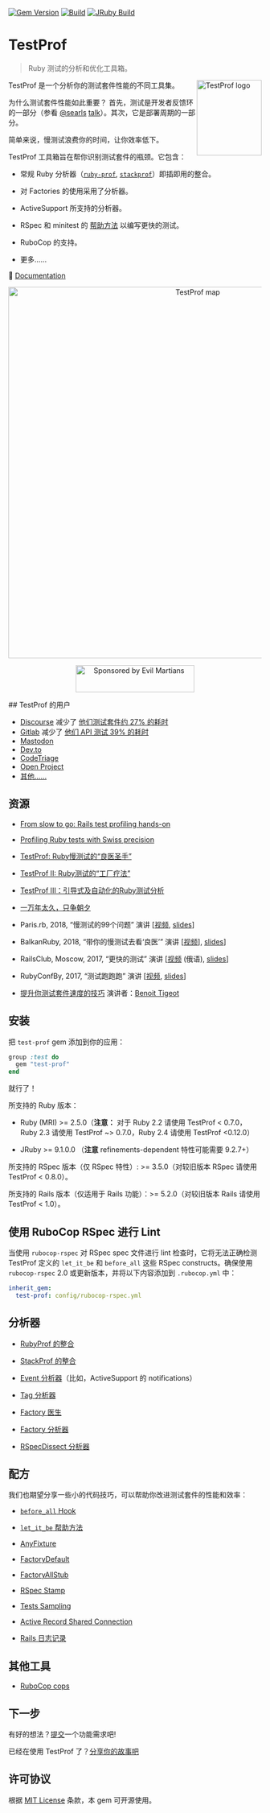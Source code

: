 [![Gem Version](https://badge.fury.io/rb/test-prof.svg)](https://rubygems.org/gems/test-prof) [![Build](https://github.com/test-prof/test-prof/workflows/Build/badge.svg)](https://github.com/test-prof/test-prof/actions)
[![JRuby Build](https://github.com/test-prof/test-prof/workflows/JRuby%20Build/badge.svg)](https://github.com/test-prof/test-prof/actions)

# TestProf

> Ruby 测试的分析和优化工具箱。

<img align="right" height="150" width="129"
     title="TestProf logo" class="home-logo" src="/assets/images/logo.svg">

TestProf 是一个分析你的测试套件性能的不同工具集。

为什么测试套件性能如此重要？ 首先，测试是开发者反馈环的一部分（参看 [@searls](https://github.com/searls) [talk](https://vimeo.com/145917204)）。其次，它是部署周期的一部分。

简单来说，慢测试浪费你的时间，让你效率低下。

TestProf 工具箱旨在帮你识别测试套件的瓶颈。它包含：

- 常规 Ruby 分析器（[`ruby-prof`](https://github.com/ruby-prof/ruby-prof), [`stackprof`](https://github.com/tmm1/stackprof)）即插即用的整合。

- 对 Factories 的使用采用了分析器。

- ActiveSupport 所支持的分析器。

- RSpec 和 minitest 的 [帮助方法](#recipes) 以编写更快的测试。

- RuboCop 的支持。

- 更多……

📑 [Documentation](https://test-prof.evilmartians.io)

<p align="center">
  <a href="http://bit.ly/test-prof-map-v1">
    <img src="/assets/images/coggle.png" alt="TestProf map" width="738">
  </a>
</p>

<p align="center">
  <a href="https://evilmartians.com/?utm_source=test-prof">
    <img src="https://evilmartians.com/badges/sponsored-by-evil-martians.svg"
         alt="Sponsored by Evil Martians" width="236" height="54">
  </a>
</p>
## TestProf 的用户

- [Discourse](https://github.com/discourse/discourse) 减少了 [他们测试套件约 27% 的耗时](https://twitter.com/samsaffron/status/1125602558024699904)
- [Gitlab](https://gitlab.com/gitlab-org/gitlab-ce) 减少了 [他们 API 测试 39% 的耗时](https://gitlab.com/gitlab-org/gitlab-ce/merge_requests/14370)
- [Mastodon](https://github.com/mastodon/mastodon)
- [Dev.to](https://github.com/thepracticaldev/dev.to)
- [CodeTriage](https://github.com/codetriage/codetriage)
- [Open Project](https://github.com/opf/openproject)
- [其他……](https://github.com/test-prof/test-prof/issues/73)

## 资源

- [From slow to go: Rails test profiling hands-on](https://evilmartians.com/events/from-slow-to-go-rails-test-profiling-hands-on-railsconf-2024)

- [Profiling Ruby tests with Swiss precision](https://evilmartians.com/events/profiling-ruby-tests-with-swiss-precision-helvetic-ruby)
- [TestProf: Ruby慢测试的“良医圣手”](https://xfyuan.github.io/2020/07/testprof-doctor-for-slow-ruby-tests/)

- [TestProf II: Ruby测试的“工厂疗法”](https://xfyuan.github.io/2020/07/testprof-factory-therapy-for-ruby-tests/)

- [TestProf III：引导式及自动化的Ruby测试分析](https://xfyuan.github.io/2024/01/testprof-3-guided-and-automated-ruby-test-profiling/)

- [一万年太久，只争朝夕](https://xfyuan.github.io/2025/04/railing-against-time-tools-and-techniques-that-got-us-5x-faster-result/)

- Paris.rb, 2018, “慢测试的99个问题” 演讲 [[视频](https://www.youtube.com/watch?v=eDMZS_fkRtk), [slides](https://speakerdeck.com/palkan/paris-dot-rb-2018-99-problems-of-slow-tests)]

- BalkanRuby, 2018, “带你的慢测试去看‘良医’” 演讲 [[视频](https://www.youtube.com/watch?v=rOcrme82vC8)], [slides](https://speakerdeck.com/palkan/balkanruby-2018-take-your-slow-tests-to-the-doctor)]

- RailsClub, Moscow, 2017, “更快的测试” 演讲 [[视频](https://www.youtube.com/watch?v=8S7oHjEiVzs) (俄语), [slides](https://speakerdeck.com/palkan/railsclub-moscow-2017-faster-tests)]

- RubyConfBy, 2017, “测试跑跑跑” 演讲 [[视频](https://www.youtube.com/watch?v=q52n4p0wkIs), [slides](https://speakerdeck.com/palkan/rubyconfby-minsk-2017-run-test-run)]

- [提升你测试套件速度的技巧](https://medium.com/appaloosa-store-engineering/tips-to-improve-speed-of-your-test-suite-8418b485205c) 演讲者：[Benoit Tigeot](https://github.com/benoittgt)

## 安装

把 `test-prof` gem 添加到你的应用：

```ruby
group :test do
  gem "test-prof"
end
```

就行了！

所支持的 Ruby 版本：

- Ruby (MRI) >= 2.5.0（**注意：** 对于 Ruby 2.2 请使用 TestProf < 0.7.0，Ruby 2.3 请使用 TestProf ~> 0.7.0，Ruby 2.4 请使用 TestProf <0.12.0）

- JRuby >= 9.1.0.0 （**注意** refinements-dependent 特性可能需要 9.2.7+）

所支持的 RSpec 版本（仅 RSpec 特性）: >= 3.5.0（对较旧版本 RSpec 请使用 TestProf < 0.8.0）。

所支持的 Rails 版本（仅适用于 Rails 功能）：>= 5.2.0（对较旧版本 Rails 请使用 TestProf < 1.0）。

## 使用 RuboCop RSpec 进行 Lint

当使用 `rubocop-rspec` 对 RSpec spec 文件进行 lint 检查时，它将无法正确检测 TestProf 定义的 `let_it_be` 和 `before_all` 这些 RSpec constructs。确保使用 `rubocop-rspec` 2.0 或更新版本，并将以下内容添加到 `.rubocop.yml` 中：

```yaml
inherit_gem:
  test-prof: config/rubocop-rspec.yml
```

## 分析器

- [RubyProf 的整合](./profilers/ruby_prof.md)

- [StackProf 的整合](./profilers/stack_prof.md)

- [Event 分析器](./profilers/event_prof.md)（比如，ActiveSupport 的 notifications）

- [Tag 分析器](./profilers/tag_prof.md)

- [Factory 医生](./profilers/factory_doctor.md)

- [Factory 分析器](./profilers/factory_prof.md)

- [RSpecDissect 分析器](./profilers/rspec_dissect.md)

## 配方

我们也期望分享一些小的代码技巧，可以帮助你改进测试套件的性能和效率：

- [`before_all` Hook](./recipes/before_all.md)

- [`let_it_be` 帮助方法](./recipes/let_it_be.md)

- [AnyFixture](./recipes/any_fixture.md)

- [FactoryDefault](./recipes/factory_default.md)

- [FactoryAllStub](./recipes/factory_all_stub.md)

- [RSpec Stamp](./recipes/rspec_stamp.md)

- [Tests Sampling](./recipes/tests_sampling.md)

- [Active Record Shared Connection](./recipes/active_record_shared_connection.md)

- [Rails 日志记录](./recipes/logging.md)

## 其他工具

- [RuboCop cops](./misc/rubocop.md)

## 下一步

有好的想法？[提交](https://github.com/test-prof/test-prof/discussions)一个功能需求吧!

已经在使用 TestProf 了？[分享你的故事吧](https://github.com/test-prof/test-prof/discussions/73)

## 许可协议

根据 [MIT License](http://opensource.org/licenses/MIT) 条款，本 gem 可开源使用。

